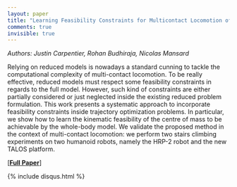 ```yaml
---
layout: paper
title: "Learning Feasibility Constraints for Multicontact Locomotion of Legged Robots"
comments: true
invisible: true
---
```


<p class="text-left"><i>Authors: Justin Carpentier, Rohan Budhiraja, Nicolas Mansard</i></p>

Relying on reduced models is nowadays a standard cunning to tackle the computational complexity of multi-contact locomotion. To be really effective, reduced models must respect some feasibility constraints in regards to the full model. However, such kind of constraints are either partially considered or just neglected inside the existing reduced problem formulation. This work presents a systematic approach to incorporate feasibility constraints inside trajectory optimization problems. In particular, we show how to learn the kinematic feasibility of the centre of mass to be achievable by the whole-body model. We validate the proposed method in the context of multi-contact locomotion: we perform two stairs climbing experiments on two humanoid robots, namely the HRP-2 robot and the new TALOS platform.

[<b><a href="https://storage.googleapis.com/rss2017-papers/48.pdf">Full Paper</a></b>]

{% include disqus.html %}